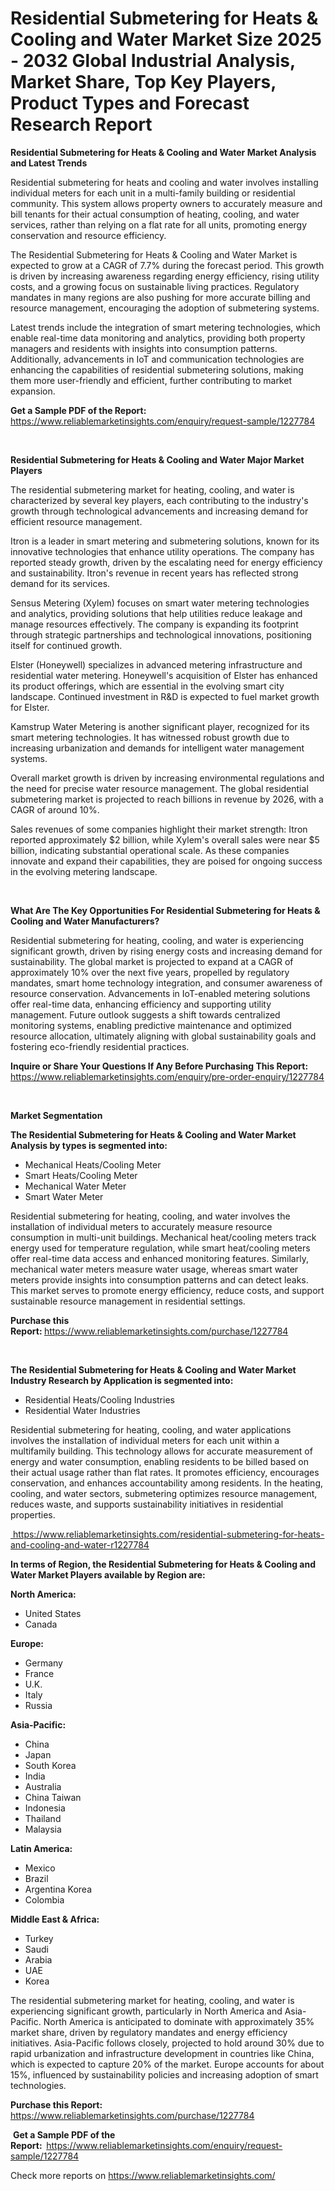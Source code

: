 <p><h1>Residential Submetering for Heats & Cooling and Water Market Size 2025 - 2032 Global Industrial Analysis, Market Share, Top Key Players, Product Types and Forecast Research Report</h1></p><p><strong>Residential Submetering for Heats & Cooling and Water Market Analysis and Latest Trends</strong></p>
<p><p>Residential submetering for heats and cooling and water involves installing individual meters for each unit in a multi-family building or residential community. This system allows property owners to accurately measure and bill tenants for their actual consumption of heating, cooling, and water services, rather than relying on a flat rate for all units, promoting energy conservation and resource efficiency.</p><p>The Residential Submetering for Heats & Cooling and Water Market is expected to grow at a CAGR of 7.7% during the forecast period. This growth is driven by increasing awareness regarding energy efficiency, rising utility costs, and a growing focus on sustainable living practices. Regulatory mandates in many regions are also pushing for more accurate billing and resource management, encouraging the adoption of submetering systems. </p><p>Latest trends include the integration of smart metering technologies, which enable real-time data monitoring and analytics, providing both property managers and residents with insights into consumption patterns. Additionally, advancements in IoT and communication technologies are enhancing the capabilities of residential submetering solutions, making them more user-friendly and efficient, further contributing to market expansion.</p></p>
<p><strong>Get a Sample PDF of the Report:&nbsp;</strong> <a href="https://www.reliablemarketinsights.com/enquiry/request-sample/1227784?utm_campaign=2461&utm_medium=2&utm_source=Github&utm_content=ia&utm_term=27022025&utm_id=residential-submetering-for-heats-cooling-and-water">https://www.reliablemarketinsights.com/enquiry/request-sample/1227784</a></p>
<p>&nbsp;</p>
<p><strong>Residential Submetering for Heats & Cooling and Water Major Market Players</strong></p>
<p><p>The residential submetering market for heating, cooling, and water is characterized by several key players, each contributing to the industry's growth through technological advancements and increasing demand for efficient resource management.</p><p>Itron is a leader in smart metering and submetering solutions, known for its innovative technologies that enhance utility operations. The company has reported steady growth, driven by the escalating need for energy efficiency and sustainability. Itron's revenue in recent years has reflected strong demand for its services.</p><p>Sensus Metering (Xylem) focuses on smart water metering technologies and analytics, providing solutions that help utilities reduce leakage and manage resources effectively. The company is expanding its footprint through strategic partnerships and technological innovations, positioning itself for continued growth.</p><p>Elster (Honeywell) specializes in advanced metering infrastructure and residential water metering. Honeywell's acquisition of Elster has enhanced its product offerings, which are essential in the evolving smart city landscape. Continued investment in R&D is expected to fuel market growth for Elster.</p><p>Kamstrup Water Metering is another significant player, recognized for its smart metering technologies. It has witnessed robust growth due to increasing urbanization and demands for intelligent water management systems.</p><p>Overall market growth is driven by increasing environmental regulations and the need for precise water resource management. The global residential submetering market is projected to reach billions in revenue by 2026, with a CAGR of around 10%.</p><p>Sales revenues of some companies highlight their market strength: Itron reported approximately $2 billion, while Xylem's overall sales were near $5 billion, indicating substantial operational scale. As these companies innovate and expand their capabilities, they are poised for ongoing success in the evolving metering landscape.</p></p>
<p>&nbsp;</p>
<p><strong>What Are The Key Opportunities For Residential Submetering for Heats & Cooling and Water Manufacturers?</strong></p>
<p><p>Residential submetering for heating, cooling, and water is experiencing significant growth, driven by rising energy costs and increasing demand for sustainability. The global market is projected to expand at a CAGR of approximately 10% over the next five years, propelled by regulatory mandates, smart home technology integration, and consumer awareness of resource conservation. Advancements in IoT-enabled metering solutions offer real-time data, enhancing efficiency and supporting utility management. Future outlook suggests a shift towards centralized monitoring systems, enabling predictive maintenance and optimized resource allocation, ultimately aligning with global sustainability goals and fostering eco-friendly residential practices.</p></p>
<p><strong>Inquire or Share Your Questions If Any Before Purchasing This Report:</strong> <a href="https://www.reliablemarketinsights.com/enquiry/pre-order-enquiry/1227784?utm_campaign=2461&utm_medium=2&utm_source=Github&utm_content=ia&utm_term=27022025&utm_id=residential-submetering-for-heats-cooling-and-water">https://www.reliablemarketinsights.com/enquiry/pre-order-enquiry/1227784</a></p>
<p>&nbsp;</p>
<p><strong>Market Segmentation</strong></p>
<p><strong>The Residential Submetering for Heats & Cooling and Water Market Analysis by types is segmented into:</strong></p>
<p><ul><li>Mechanical Heats/Cooling Meter</li><li>Smart Heats/Cooling Meter</li><li>Mechanical Water Meter</li><li>Smart Water Meter</li></ul></p>
<p><p>Residential submetering for heating, cooling, and water involves the installation of individual meters to accurately measure resource consumption in multi-unit buildings. Mechanical heat/cooling meters track energy used for temperature regulation, while smart heat/cooling meters offer real-time data access and enhanced monitoring features. Similarly, mechanical water meters measure water usage, whereas smart water meters provide insights into consumption patterns and can detect leaks. This market serves to promote energy efficiency, reduce costs, and support sustainable resource management in residential settings.</p></p>
<p><strong>Purchase this Report:&nbsp;</strong><a href="https://www.reliablemarketinsights.com/purchase/1227784?utm_campaign=2461&utm_medium=2&utm_source=Github&utm_content=ia&utm_term=27022025&utm_id=residential-submetering-for-heats-cooling-and-water">https://www.reliablemarketinsights.com/purchase/1227784</a></p>
<p>&nbsp;</p>
<p><strong>The Residential Submetering for Heats & Cooling and Water Market Industry Research by Application is segmented into:</strong></p>
<p><ul><li>Residential Heats/Cooling Industries</li><li>Residential Water Industries</li></ul></p>
<p><p>Residential submetering for heating, cooling, and water applications involves the installation of individual meters for each unit within a multifamily building. This technology allows for accurate measurement of energy and water consumption, enabling residents to be billed based on their actual usage rather than flat rates. It promotes efficiency, encourages conservation, and enhances accountability among residents. In the heating, cooling, and water sectors, submetering optimizes resource management, reduces waste, and supports sustainability initiatives in residential properties.</p></p>
<p><a href="https://www.reliablemarketinsights.com/residential-submetering-for-heats-and-cooling-and-water-r1227784?utm_campaign=2461&utm_medium=2&utm_source=Github&utm_content=ia&utm_term=27022025&utm_id=residential-submetering-for-heats-cooling-and-water">&nbsp;https://www.reliablemarketinsights.com/residential-submetering-for-heats-and-cooling-and-water-r1227784</a></p>
<p><strong>In terms of Region, the Residential Submetering for Heats & Cooling and Water Market Players available by Region are:</strong></p>
<p>
    <p> <strong> North America: </strong>
        <ul>
            <li>United States</li>
            <li>Canada</li>
        </ul>
        </p> 
    <p> <strong> Europe: </strong>
        <ul>
            <li>Germany</li>
            <li>France</li>
            <li>U.K.</li>
            <li>Italy</li>
            <li>Russia</li>
        </ul>
        </p> 
    <p> <strong> Asia-Pacific: </strong>
        <ul>
            <li>China</li>
            <li>Japan</li>
            <li>South Korea</li>
            <li>India</li>
            <li>Australia</li>
            <li>China Taiwan</li>
            <li>Indonesia</li>
            <li>Thailand</li>
            <li>Malaysia</li>
        </ul>
        </p> 
    <p> <strong> Latin America: </strong>
        <ul>
            <li>Mexico</li>
            <li>Brazil</li>
            <li>Argentina Korea</li>
            <li>Colombia</li>
        </ul>
        </p> 
    <p> <strong> Middle East & Africa: </strong>
        <ul>
            <li>Turkey</li>
            <li>Saudi</li>
            <li>Arabia</li>
            <li>UAE</li>
            <li>Korea</li>
        </ul>
    </p>
    </p>
<p><p>The residential submetering market for heating, cooling, and water is experiencing significant growth, particularly in North America and Asia-Pacific. North America is anticipated to dominate with approximately 35% market share, driven by regulatory mandates and energy efficiency initiatives. Asia-Pacific follows closely, projected to hold around 30% due to rapid urbanization and infrastructure development in countries like China, which is expected to capture 20% of the market. Europe accounts for about 15%, influenced by sustainability policies and increasing adoption of smart technologies.</p></p>
<p><strong>Purchase this Report: </strong><a href="https://www.reliablemarketinsights.com/purchase/1227784?utm_campaign=2461&utm_medium=2&utm_source=Github&utm_content=ia&utm_term=27022025&utm_id=residential-submetering-for-heats-cooling-and-water">https://www.reliablemarketinsights.com/purchase/1227784</a></p>
<p>&nbsp;<strong>Get a Sample PDF of the Report:&nbsp;&nbsp;</strong><a href="https://www.reliablemarketinsights.com/enquiry/request-sample/1227784?utm_campaign=2461&utm_medium=2&utm_source=Github&utm_content=ia&utm_term=27022025&utm_id=residential-submetering-for-heats-cooling-and-water">https://www.reliablemarketinsights.com/enquiry/request-sample/1227784</a></p>
<p><strong></strong></p>
<p>Check more reports on <a href="https://www.reliablemarketinsights.com/?utm_campaign=2461&utm_medium=2&utm_source=Github&utm_content=ia&utm_term=27022025&utm_id=residential-submetering-for-heats-cooling-and-water">https://www.reliablemarketinsights.com/</a></p>